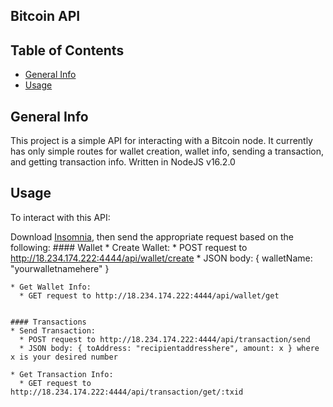 ## Bitcoin API

## Table of Contents
* [General Info](#general-info)
* [Usage](#usage)

## General Info
This project is a simple API for interacting with a Bitcoin node. It currently has only simple routes for wallet creation, wallet info, sending a transaction, and getting transaction info.
Written in NodeJS v16.2.0

## Usage
To interact with this API:

Download [Insomnia](https://insomnia.rest/download), then send the appropriate request based on the following:
    #### Wallet
    * Create Wallet:
      * POST request to http://18.234.174.222:4444/api/wallet/create
      * JSON body: { walletName: "yourwalletnamehere" }
  
    * Get Wallet Info:
      * GET request to http://18.234.174.222:4444/api/wallet/get
  
 
    #### Transactions
    * Send Transaction:
      * POST request to http://18.234.174.222:4444/api/transaction/send
      * JSON body: { toAddress: "recipientaddresshere", amount: x } where x is your desired number
  
    * Get Transaction Info:
      * GET request to http://18.234.174.222:4444/api/transaction/get/:txid
